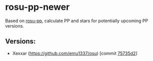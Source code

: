 # rosu-pp-newer

Based on [rosu-pp](https://github.com/MaxOhn/rosu-pp), calculate PP and stars for potentially upcoming PP versions.

## Versions:

- Xexxar (https://github.com/emu1337/osu) [commit [75735d2](https://github.com/emu1337/osu/commit/75735d26578d823a0da99be3667b2643474c0ed2)]
